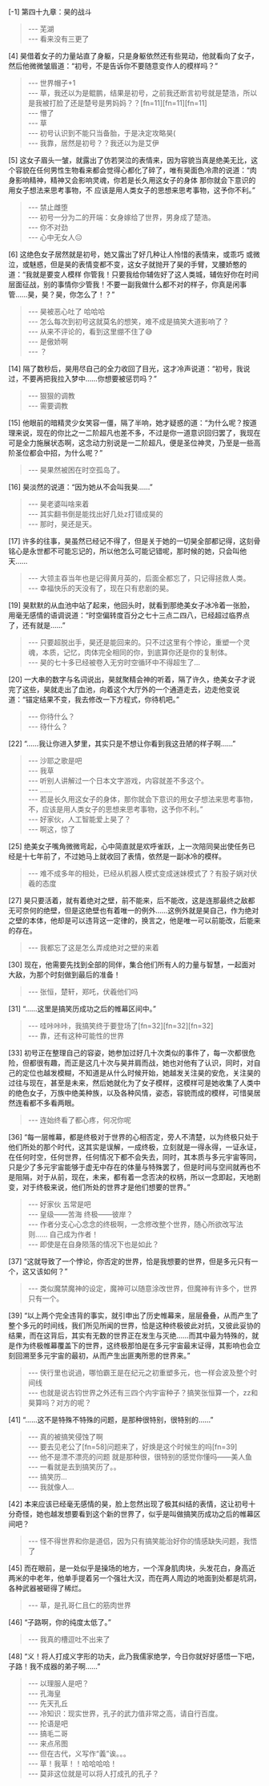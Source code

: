 
[-1] 第四十九章：昊的战斗
>--- 芜湖<br>
>--- 看来没有三更了<br>

[4] 昊借着女子的力量站直了身躯，只是身躯依然还有些晃动，他就看向了女子，然后他微微皱眉道：“初号，不是告诉你不要随意变作人的模样吗？”
>--- 世界帽子+1<br>
>--- 草，我还以为是鲲鹏，结果是初号，之前我还断言初号就是楚浩，所以是我被打脸了还是楚号是男妈妈？？[fn=11][fn=11][fn=11]<br>
>--- 懵了<br>
>--- 草<br>
>--- 初号认识到不能只当备胎，于是决定攻略昊(<br>
>--- 我靠，居然是初号？？我还以为是艾伊<br>

[5] 这女子眉头一皱，就露出了仿若哭泣的表情来，因为容貌当真是绝美无比，这个容貌在任何男性生物看来都会觉得心都化了碎了，唯有昊面色冷肃的说道：“肉身影响精神，精神又会影响灵魂，你若是长久用这女子的身体 那你就会下意识的用女子想法来思考事物，不 应该是用人类女子的思想来思考事物，这予你不利。”
>--- 禁止雌堕<br>
>--- 初号一分为二的开端：女身嫁给了世界，男身成了楚浩。<br>
>--- 你不对劲<br>
>--- 心中无女人😑<br>

[6] 这绝色女子居然就是初号，她又露出了好几种让人怜惜的表情来，或乖巧 或微泣，或魅惑，但是昊的表情变都不变，这女子就抛开了昊的手臂，叉腰娇憨的道：“我就是要变人模样 你管我！只要我给你辅佐好了这人类城，辅佐好你在时间层面征战，别的事情你少管我！不要一副我做什么都不对的样子，你真是闲事管……昊，昊？昊，你怎么了！？”
>--- 昊被恶心吐了 哈哈哈<br>
>--- 怎么每次到初号这就莫名的想笑，难不成是搞笑大道影响了？<br>
>--- 从来不评论的，看到这里绷不住了😅<br>
>--- 是傲娇啊<br>
>--- ？<br>

[14] 隔了数秒后，昊用尽自己的全力收回了目光，这才冷声说道：“初号，我说过，不要再把我拉入梦中……你想要被惩罚吗？”
>--- 狠狠的调教<br>
>--- 需要调教<br>

[15] 他眼前的暗精灵少女笑容一僵，隔了半响，她才疑惑的道：“为什么呢？按道理来说，现在的你比之一二阶超凡也差不多，不过是你一道意识回归罢了，我现在可是全力施展状态啊，这念动力别说是一二阶超凡，便是圣位神灵，乃至是一些高阶圣位都会中招，为什么呢？”
>--- 昊果然被困在时空孤岛了。<br>

[16] 昊淡然的说道：“因为她从不会叫我昊……”
>--- 昊老婆叫啥来着<br>
>--- 其实翻书倒是能找出好几处z打错成昊的<br>
>--- 那时，昊还是天。<br>

[17] 许多的往事，昊虽然已经记不得了，但是关于她的一切昊全部都记得，这刻骨铭心是永世都不可能忘记的，所以他怎么可能记错呢，那时候的她，只会叫他天……
>--- 大领主昋当年也是记得黄月英的，后面全都忘了，只记得拯救人类。<br>
>--- 幸福快乐的天没有了，现在只有悲剧的昊。<br>

[19] 昊默默的从血池中站了起来，他回头时，就看到那绝美女子冰冷着一张脸，用毫无感情的语调说道：“时空偏转度百分之七十三点二四八，已经超过临界点了，还有就是……”
>--- 只要超脱出手，昊还是能回来的。只不过这里有个悖论，重塑一个灵魂，本质，记忆，肉体完全相同的你，到底算你还是你的复制体。<br>
>--- 昊的七十多已经被卷入无穷时空循环中不得超生了...<br>

[20] 一大串的数字与名词说出，昊就聚精会神的听着，隔了许久，绝美女子才说完了这些，昊就走出了血池，向着这个大厅外的一个通道走去，边走他变说道：“锚定结果不变，我去修改一下方程式，你待机吧。”
>--- 你待什么？<br>
>--- 待什么？<br>

[22] “……我让你进入梦里，其实只是不想让你看到我这丑陋的样子啊……”
>--- 沙耶之歌是吧<br>
>--- 我草<br>
>--- 听别人讲解过一个日本文字游戏，内容就差不多这个。<br>
>--- ……<br>
>--- 若是长久用这女子的身体，那你就会下意识的用女子想法来思考事物，不，应该是用人类女子的思想来思考事物，这予你不利。”<br>
>--- 好家伙，人工智能爱上昊了？<br>
>--- 啊这，惊了<br>

[25] 绝美女子嘴角微微弯起，心中简直就是欢呼雀跃，上一次陪同昊出使任务已经是十七年前了，不过她马上就收回了表情，依然是一副冰冷的模样。
>--- 难不成多年的相处，已经从机器人模式变成迷妹模式了？有股子娲对伏羲的态度<br>

[27] 昊只要活着，就有着绝对之壁，前不能来，后不能改，这是连那最终之敌都无可奈何的绝壁，但是这绝壁也有着唯一的例外……这例外就是昊自己，作为绝对之壁的本体，他却是可以违背这一定律的，换言之，他是唯一可以前能改，后能来的存在。
>--- 我都忘了这是怎么弄成绝对之壁的来着<br>

[30] 现在，他需要先找到全部的同伴，集合他们所有人的力量与智慧，一起面对大敌，为那个时刻做到最后的准备！
>--- 张恒，楚轩，郑吒，伏羲他们吗<br>

[31] “……这里是搞笑历成功之后的帷幕区间中。”
>--- 哇咔咔咔，我搞笑终于要登场了[fn=32][fn=32][fn=32]<br>
>--- 靠，还有这种可能性的世界<br>

[33] 初号正在整理自己的容姿，她参加过好几十次类似的事件了，每一次都很危险，但都很有趣，而正是这几十次与昊并肩而战，她也对他有了认识，同时，对自己的定位也越发模糊，不知道是从什么时候开始，她越发关注昊的安危，关注昊的过往与现在，甚至是未来，然后她就化为了女子模样，这模样可是她收集了人类中的绝色女子，万族中绝美种族，以及各种风情，姿态，容貌而成的模样，可惜昊居然连看都不多看两眼。
>--- 连始终看了都心疼，何况你呢<br>

[36] “每一层帷幕，都是终极对于世界的心相否定，旁人不清楚，以为终极只处于他们所处的那个时代，这其实是误解，一成终极，立刻就是一得永得，一证永证，在任何时空，任何世界，任何情况下都不会失去，同时，其本质与多元宇宙等同，只是少了多元宇宙能够于虚无中存在的体量与特殊罢了，但是时间与空间就再也不是阻隔，对于从前，现在，未来，都有着一念否决的权柄，所以一念即起，天地剧变，对于终极来说，他们所处的世界才是他们想要的世界。”
>--- 好家伙 五常是吧<br>
>--- 皇级——苦海
终极——彼岸？<br>
>--- 作者分支心心念念的终极啊，一念修改整个世界，随心所欲改写法则......
自己成为作者！<br>
>--- 即使是在自身陨落的情况下也是如此？<br>

[37] “这就导致了一个悖论，你否定的世界，恰是我想要的世界，但是多元只有一个，这又该如何？”
>--- 类似魔禁魔神的设定，魔神可以随意涂改世界，但魔神有许多个，世界只有一个。<br>

[39] “以上两个完全违背的事实，就引申出了历史帷幕来，层层叠叠，从而产生了整个多元的时间线，我们所见所闻的世界，恰是这种终极彼此对抗，又彼此妥协的结果，而在这背后，其实有无数的世界正在发生与灭绝……而其中最为特殊的，就是作为终极帷幕覆盖下的世界，这终极那怕是在多元宇宙最末证得，其影响也会立刻回溯至多元宇宙的最初，从而产生出匪夷所思的世界来。”
>--- 侠行里也说過，哪怕霸王是在纪元之初重塑多元，也一样会波及整个时间线<br>
>--- 也就是说古钧世界之外还有三四个内宇宙种子？搞笑张恒算一个，zz和昊算吗？对方的呢？<br>

[41] “……这不是特殊不特殊的问题，是那种很特别，很特别的……”
>--- 真的被搞笑侵蚀了啊<br>
>--- 要去见老公了[fn=58]问题来了，好焕是这个时候生的吗[fn=39]<br>
>--- 他不是漂不漂亮的问题 就是那种很，很特别的感觉你懂吗——美人鱼<br>
>--- 一看就是去到搞笑历了。。<br>
>--- 搞笑历...<br>
>--- 我就像人…<br>

[42] 本来应该已经毫无感情的昊，脸上忽然出现了极其纠结的表情，这让初号十分奇怪，她也越发想要看到这个新的世界了，似乎是叫做搞笑历成功之后的帷幕区间吧？
>--- 怪不得世界和你是道侣，因为只有搞笑能治好你的情感缺失问题，我悟了<br>

[45] 而在眼前，是一处似乎是操场的地方，一个浑身肌肉块，头发花白，身高近两米的中老年，他单手提着另一个强壮大汉，而在两人周边的地面到处都是坑洞，各种武器被砸得了稀烂。
>--- 草，是孔哥仁且仁的筋肉世界<br>

[46] “子路啊，你的纯度太低了。”
>--- 我真的槽逗吐不出来了<br>

[48] “义！将人打成义字形的功夫，此乃我儒家绝学，今日你就好好感悟一下吧，子路！我不成器的弟子啊……”
>--- 以理服人是吧？<br>
>--- 孔海皇<br>
>--- 先天孔丘<br>
>--- 冷知识：现实世界，孔子的武力值非常之高，请自行百度。<br>
>--- 抡语是吧<br>
>--- 搞毛二哥<br>
>--- 来点吊图<br>
>--- 但在古代，义写作“義”诶。。。<br>
>--- 草！我草！！哈哈哈哈！<br>
>--- 莫非这位就是可以将人打成孔的孔子？<br>
